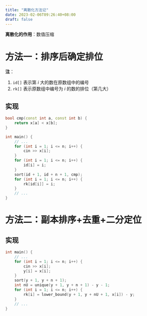 ```yaml
---
title: "离散化方法记"
date: 2023-02-06T09:26:40+08:00
draft: false
---
```


**离散化的作用**：数值压缩

# 方法一：排序后确定排位

**注**：

1. `id[]` 表示第 $i$ 大的数在原数组中的编号
2. `rk[]` 表示原数组中编号为 $i$ 的数的排位（第几大）

## 实现

```cpp
bool cmp(const int a, const int b) {
    return x[a] < x[b];
}

int main() {
    // ...
    for (int i = 1; i <= n; i++) {
        cin >> x[i];
    }
    for (int i = 1; i <= n; i++) {
        id[i] = i;
    }
    sort(id + 1, id + n + 1, cmp);
    for (int i = 1; i <= n; i++) {
        rk[id[i]] = i;
    }
    // ...
}
```

# 方法二：副本排序+去重+二分定位

## 实现

```cpp
int main() {
    // ...
    for (int i = 1; i <= n; i++) {
        cin >> x[i];
        y[i] = x[i];
    }
    sort(y + 1, y + n + 1);
    int nU = unique(y + 1, y + n + 1) - y - 1;
    for (int i = 1; i <= n; i++) {
        rk[i] = lower_bound(y + 1, y + nU + 1, x[i]) - y;
    }
    // ...
}
```

